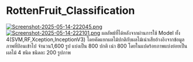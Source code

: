 # RottenFruit_Classification
[![Screenshot-2025-05-14-222045.png](https://i.postimg.cc/MTqMjzQ6/Screenshot-2025-05-14-222045.png)](https://postimg.cc/xkpTwD5h)
[![Screenshot-2025-05-14-222101.png](https://i.postimg.cc/tJDMHRhY/Screenshot-2025-05-14-222101.png)](https://postimg.cc/7JGV3ktk)
ผลลัพธ์ที่ได้หลังจากผ่านการใช้ Model ทั้ง 4(SVM,RF,Xception,InceptionV3) โดยคัดแยกผลไม้ปกติกับผลไม้เน่าเสียอ้างอิงจากข้อมูลภาพที่ป้อนเข้าไป จำนวน1,600 รูป แบ่งเป็น 800 ปกติ เน่า 800 โดยในแปดร้อยภาพแบ่งย่อยเป็นผลไม้ 4 ชนิด ชนิดละ 200 รูปภาพ 
